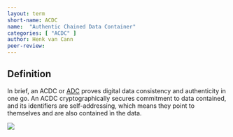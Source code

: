 ```yaml
---
layout: term
short-name: ACDC
name:  "Authentic Chained Data Container"
categories: [ "ACDC" ]
author: Henk van Cann
peer-review:
---
```


## Definition

In brief, an ACDC or [ADC](authentic-data-container-(ADC)) proves digital data consistency and authenticity in one go. An ACDC cryptographically secures commitment to data contained, and its identifiers are self-addressing, which means they point to themselves and are also contained ìn the data.

![](https://hackmd.io/_uploads/HJDwDAUsq.png)

